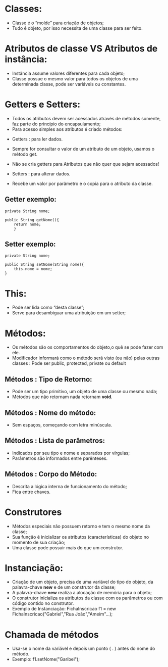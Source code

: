 # Classes:
* Classe é o “molde” para criação de objetos;
* Tudo é objeto, por isso necessita de uma classe para ser feito.

# Atributos de classe VS Atributos de instância:
* Instância assume valores diferentes para cada objeto;
* Classe possue o mesmo valor para todos os objetos de uma determinada classe, pode ser variáveis ou constantes.

# Getters e Setters:
* Todos os atributos devem ser acessados através de métodos somente, faz parte do princípio do encapsulamento;
* Para acesso simples aos atributos é criado métodos:
- Getters : para ler dados.
- Sempre for consultar o valor de um atributo de um objeto, usamos o método get.
- Não se cria getters para Atributos que não quer que sejam acessados! 

- Setters : para alterar dados.
- Recebe um valor por parâmetro e o copia para o atributo da classe.

## Getter exemplo:
    private String nome; 
    
    public String getNome(){
        return nome;
        }

## Setter exemplo:
    private String nome;

    public String setNome(String nome){
        this.nome = nome;
    }

# This:
* Pode ser lida como “desta classe”;
* Serve para desambiguar uma atribuição em um setter;

# Métodos:
* Os métodos são os comportamentos do objeto,o quê se pode fazer com ele.
* Modificador informará como o
método será visto (ou não) pelas
outras classes : Pode ser public,
protected, private ou default

## Métodos : Tipo de Retorno:
* Pode ser um tipo primitivo, um objeto de uma classe ou mesmo nada;
* Métodos que não retornam nada retornam **void**.

## Métodos : Nome do método:
* Sem espaços, começando com letra minúscula.

## Métodos : Lista de parâmetros:
* Indicados por seu tipo e nome e separados por vírgulas;
* Parâmetros são informados entre parênteses.

## Métodos : Corpo do Método:
* Descrita a lógica interna de funcionamento do método;
* Fica entre chaves.

# Construtores
* Métodos especiais não possuem retorno e tem o mesmo nome da classe;
* Sua função é inicializar os atributos (características) do objeto no momento de sua criação;
* Uma classe pode possuir mais do que um construtor.

# Instanciação:
* Criação de um objeto, precisa de uma variável do tipo do objeto, da palavra-chave **new** e de um construtor da classe;
* A palavra-chave **new** realiza a alocação de memória para o objeto;
* O construtor inicializa os atributos da classe com os parâmetros ou com código contido no construtor.
* Exemplo de Instanciação:
    FichaInscricao f1 = new FichaInscricao("Gabriel","Rua João","Ameim"...);

# Chamada de métodos
* Usa-se o nome da variável e depois um ponto ( . ) antes do nome do método.
* Exemplo:
    f1.setNome("Garibel");